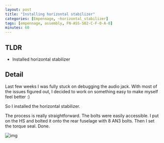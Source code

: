 ```yaml
---
layout: post
title: "Installing horizontal stabilizer"
categories: [Empennage, ~horizontal_stabilizer]
tags: [empennage, assembly, FN-ASS-S02-C-F-0-A-0]
minutes: 60
---
```


## TLDR

- Installed horizontal stabilizer

## Detail

Last few weeks I was fully stuck on debugging the audio jack. With most of the issues figured out, I decided to work on something easy to make myself feel better :)

So I installed the horizontal stabilizer.

The process is really straightforward. The bolts were easily accessible. I put on the HS and bolted it onto the rear fuselage with 8 AN3 bolts. Then I set the torque seal. Done.

![img](https://lh3.googleusercontent.com/pw/AP1GczPEyLjUHaLha_7gCO_l3ZfcDDrZlcSy5ALjTRAJHbEUhCOFusjgxeKXeZtCDcMcQoE6z9ZFA3lGFMZR_MVw1qJXLOb7ayXLMjsiP1uwaCZRvifp2vkCS79grv5OxDx8wgkDvaYnm1NiV_BJAmetBcFB3g=w2282-h1712-s-no-gm?authuser=0)
